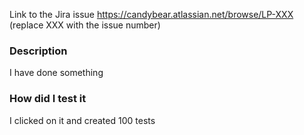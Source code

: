 Link to the Jira issue
https://candybear.atlassian.net/browse/LP-XXX (replace XXX with the issue number)

### Description

I have done something

### How did I test it

I clicked on it and created 100 tests
